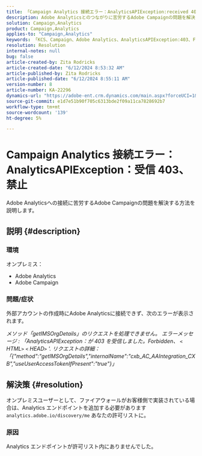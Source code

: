 ```yaml
---
title: 「Campaign Analytics 接続エラー：AnalyticsAPIException:received 403, Forbidden」
description: Adobe Analyticsとのつながりに苦労するAdobe Campaignの問題を解決する方法を説明します。
solution: Campaign,Analytics
product: Campaign,Analytics
applies-to: "Campaign,Analytics"
keywords: 「KCS、Campaign、Adobe Analytics、AnalyticsAPIException:403、Forbidden、error、外部アカウントの作成」
resolution: Resolution
internal-notes: null
bug: false
article-created-by: Zita Rodricks
article-created-date: "6/12/2024 8:53:32 AM"
article-published-by: Zita Rodricks
article-published-date: "6/12/2024 8:55:11 AM"
version-number: 8
article-number: KA-22296
dynamics-url: "https://adobe-ent.crm.dynamics.com/main.aspx?forceUCI=1&pagetype=entityrecord&etn=knowledgearticle&id=66ac8339-9928-ef11-840b-000d3a372703"
source-git-commit: e1d7e51b90f705c6313bde2f09a11ca7828692b7
workflow-type: tm+mt
source-wordcount: '139'
ht-degree: 5%

---
```


# Campaign Analytics 接続エラー：AnalyticsAPIException：受信 403、禁止


Adobe Analyticsへの接続に苦労するAdobe Campaignの問題を解決する方法を説明します。

## 説明 {#description}


### <b>環境</b>

オンプレミス：

- Adobe Analytics
- Adobe Campaign


### 問題/症状

外部アカウントの作成時にAdobe Analyticsに接続できず、次のエラーが表示されます。

*メソッド「getIMSOrgDetails」のリクエストを処理できません。 エラーメッセージ : 「AnalyticsAPIException：が 403 を受信しました。Forbidden、 `<` HTML`>` `<` HEAD`>` &#39;. リクエストの詳細：「{&quot;method&quot;:&quot;getIMSOrgDetails&quot;,&quot;internalName&quot;:&quot;cxb_AC_AAIntegration_CXB&quot;,&quot;useUserAccessTokenIfPresent&quot;:&quot;true&quot;}」*


## 解決策 {#resolution}


オンプレミスユーザーとして、ファイアウォールがお客様側で実装されている場合は、Analytics エンドポイントを追加する必要があります `analytics.adobe.io/discovery/me` あなたの許可リストに。

### 原因

Analytics エンドポイントが許可リスト内にありませんでした。
